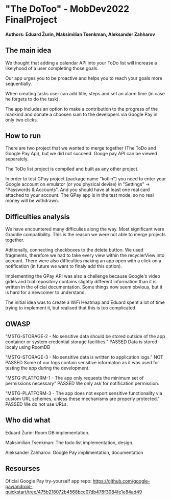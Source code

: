 # "The DoToo" - MobDev2022 FinalProject 
#### Authors: Eduard Žurin, Maksimilian Tsenkman, Aleksander Zahharov

## The main idea
We thought that adding a calendar API into your ToDo list will increase a likelyhood of a user completing those goals.

Our app urges you to be proactive and helps you to reach your goals more sequentially.

When creating tasks user can add title, steps and set an alarm time (in case he forgets to do the task). 

The app includes an option to make a contribution to the progress of the mankind and donate a choosen sum to the developers via Google Pay in only two clicks.

## How to run
There are two project that we wanted to merge together (The ToDo and Google Pay Api), but we did not succeed.
Googe pay API can be viewed separately.

The ToDo list project is compiled and built as any other project.

In order to test GPay project (package name "kotlin") you need to enter your Google account on emulator (or you physical devise) in "Settings" -> "Passwords & Accounts".
And you should have at least one real card attached to your account. The GPay app is in the test mode, so no real money will be withdrawn.

## Difficulties analysis
We have encountered many difficulies along the way.
Most significant were Graddle compatibility. This is the reason we were not able to merge projects together.

Aditionally, connecting checkboxes to the delete button. We used fragments, therefore we had to take every view within the recyclerView into account.
There were also difficulties making an app open with a click on a notification (in future we want to finaly add this option).

Implementing the GPay API was also a chellenge because Google's video gides and trial repository contains slightly different information than it is written in the oficial documentation. Some things now seem obvious, but it is hard for a newcomer to understand.

The initial idea was to create a WiFi Heatmap and Eduard spent a lot of time trying to implement it, but realised that this is too complicated.

## OWASP
"MSTG-STORAGE-2 - No sensitive data should be stored outside of the app container or system credential storage facilities."
PASSED
Data is stored localy using RoomDB

"MSTG-STORAGE-3 - No sensitive data is written to application logs."
NOT PASSED
Some of our logs contain sensitive informaton as it was used for testing the app during the development.

"MSTG-PLATFORM-1 - The app only requests the minimum set of permissions necessary"
PASSED
We only ask for notification permission.

"MSTG-PLATFORM-3 - The app does not export sensitive functionality via custom URL schemes, unless these mechanisms are properly protected."
PASSED
We do not use URLs.

## Who did what
Eduard Žurin: Room DB implementation.

Maksimilian Tsenkman: The todo list implementation, design.

Aleksander Zahharov: Google Pay implimentation, documentation

## Resourses
Oficial Google Pay try-yourself app repo: https://github.com/google-pay/android-quickstart/tree/475b218072b4568bcc07db478f3084fe1e84ad49
